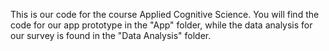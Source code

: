 This is our code for the course Applied Cognitive Science.
You will find the code for our app prototype in the "App" folder, while the data analysis for our survey is found in the "Data Analysis" folder.
